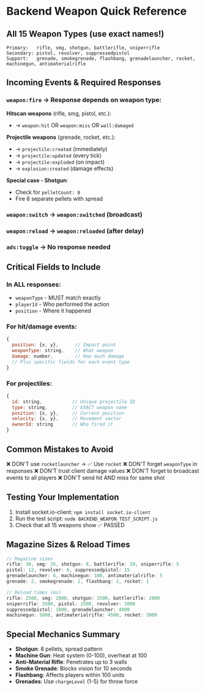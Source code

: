 # Backend Weapon Quick Reference

## All 15 Weapon Types (use exact names!)
```
Primary:   rifle, smg, shotgun, battlerifle, sniperrifle
Secondary: pistol, revolver, suppressedpistol  
Support:   grenade, smokegrenade, flashbang, grenadelauncher, rocket, machinegun, antimaterialrifle
```

## Incoming Events & Required Responses

### `weapon:fire` → Response depends on weapon type:

**Hitscan weapons** (rifle, smg, pistol, etc.):
- → `weapon:hit` OR `weapon:miss` OR `wall:damaged`

**Projectile weapons** (grenade, rocket, etc.):
- → `projectile:created` (immediately)
- → `projectile:updated` (every tick)
- → `projectile:exploded` (on impact)
- → `explosion:created` (damage effects)

**Special case - Shotgun**:
- Check for `pelletCount: 8`
- Fire 8 separate pellets with spread

### `weapon:switch` → `weapon:switched` (broadcast)
### `weapon:reload` → `weapon:reloaded` (after delay)
### `ads:toggle` → No response needed

## Critical Fields to Include

### In ALL responses:
- `weaponType` - MUST match exactly
- `playerId` - Who performed the action
- `position` - Where it happened

### For hit/damage events:
```javascript
{
  position: {x, y},      // Impact point
  weaponType: string,    // What weapon
  damage: number,        // How much damage
  // Plus specific fields for each event type
}
```

### For projectiles:
```javascript
{
  id: string,           // Unique projectile ID
  type: string,         // EXACT weapon name
  position: {x, y},     // Current position
  velocity: {x, y},     // Movement vector
  ownerId: string       // Who fired it
}
```

## Common Mistakes to Avoid

❌ DON'T use `rocketlauncher` → ✅ Use `rocket`
❌ DON'T forget `weaponType` in responses
❌ DON'T trust client damage values
❌ DON'T forget to broadcast events to all players
❌ DON'T send hit AND miss for same shot

## Testing Your Implementation

1. Install socket.io-client: `npm install socket.io-client`
2. Run the test script: `node BACKEND_WEAPON_TEST_SCRIPT.js`
3. Check that all 15 weapons show ✅ PASSED

## Magazine Sizes & Reload Times

```javascript
// Magazine sizes
rifle: 30, smg: 35, shotgun: 8, battlerifle: 20, sniperrifle: 5
pistol: 12, revolver: 6, suppressedpistol: 15
grenadelauncher: 6, machinegun: 100, antimaterialrifle: 5
grenade: 2, smokegrenade: 2, flashbang: 2, rocket: 1

// Reload times (ms)
rifle: 2500, smg: 2000, shotgun: 3500, battlerifle: 2800
sniperrifle: 3500, pistol: 1500, revolver: 3000
suppressedpistol: 1800, grenadelauncher: 4000
machinegun: 5000, antimaterialrifle: 4500, rocket: 3000
```

## Special Mechanics Summary

- **Shotgun**: 8 pellets, spread pattern
- **Machine Gun**: Heat system (0-100), overheat at 100
- **Anti-Material Rifle**: Penetrates up to 3 walls
- **Smoke Grenade**: Blocks vision for 10 seconds
- **Flashbang**: Affects players within 100 units
- **Grenades**: Use `chargeLevel` (1-5) for throw force 